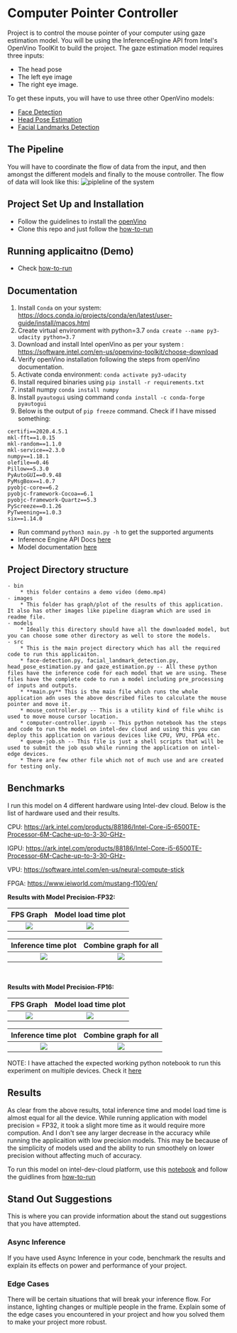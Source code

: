 # Computer Pointer Controller
Project is to control the mouse pointer of your computer using gaze estimation model. 
You will be using the InferenceEngine API from Intel's OpenVino ToolKit to build the project. The gaze estimation model requires three inputs:
* The head pose
* The left eye image
* The right eye image.

To get these inputs, you will have to use three other OpenVino models:
* [Face Detection](https://docs.openvinotoolkit.org/latest/_models_intel_face_detection_adas_binary_0001_description_face_detection_adas_binary_0001.html)
* [Head Pose Estimation](https://docs.openvinotoolkit.org/latest/_models_intel_head_pose_estimation_adas_0001_description_head_pose_estimation_adas_0001.html)
* [Facial Landmarks Detection](https://docs.openvinotoolkit.org/latest/_models_intel_landmarks_regression_retail_0009_description_landmarks_regression_retail_0009.html)

## The Pipeline

You will have to coordinate the flow of data from the input, and then amongst the different models and finally to the mouse controller. The flow of data will look like this:
![pipleline of the system](images/pipeline.png)

## Project Set Up and Installation
* Follow the guidelines to install the [openVino](https://docs.openvinotoolkit.org/latest/index.html)
* Clone this repo and just follow the [how-to-run](how-to-run.md)

## Running applicaitno (Demo)
* Check [how-to-run](how-to-run.md)


## Documentation
1. Install `Conda` on your system: https://docs.conda.io/projects/conda/en/latest/user-guide/install/macos.html
2. Create virtual environment with python=3.7  `onda create --name py3-udacity python=3.7`
3. Download and install Intel openVino as per your system : https://software.intel.com/en-us/openvino-toolkit/choose-download
4. Verify openVino installation following the steps from openVino documentation.
5. Activate conda environment: `conda activate py3-udacity`
6. Install required binaries using `pip install -r requirements.txt`
7. install numpy `conda install numpy`
8. Install `pyautogui` using command `conda install -c conda-forge pyautogui`
9. Below is the output of `pip freeze` command. Check if I have missed something:
  ```
  certifi==2020.4.5.1
  mkl-fft==1.0.15
  mkl-random==1.1.0
  mkl-service==2.3.0
  numpy==1.18.1
  olefile==0.46
  Pillow==5.3.0
  PyAutoGUI==0.9.48
  PyMsgBox==1.0.7
  pyobjc-core==6.2
  pyobjc-framework-Cocoa==6.1
  pyobjc-framework-Quartz==5.3
  PyScreeze==0.1.26
  PyTweening==1.0.3
  six==1.14.0
  ```
 
* Run command `python3 main.py -h` to get the supported arguments
* Inference Engine API Docs [here](https://docs.openvinotoolkit.org/latest/_inference_engine_ie_bridges_python_docs_api_overview.html)
* Model documentation [here](https://docs.openvinotoolkit.org/latest/_models_intel_index.html) 

## Project Directory structure
    - bin
        * this folder contains a demo video (demo.mp4)
    - images
        * This folder has graph/plot of the results of this application. It also has other images like pipeline diagram which are used in readme file.
    - models
        * Ideally this directory should have all the downloaded model, but you can choose some other directory as well to store the models.
    - src
        * This is the main project directory which has all the required code to run this applicaiton.
        * face-detection.py, facial_landmark_detection.py, head_pose_estimation.py and gaze_estimation.py -- All these python files have the inference code for each model that we are using. These files have the complete code to run a model including pre_processing of inputs and outputs.
        * **main.py** This is the main file which runs the whole application adn uses the above described files to calculate the mouse pointer and move it.
        * mouse_controller.py -- This is a utility kind of file whihc is used to move mouse cursor location.
        * computer-controller.ipynb -- This python notebook has the steps and code to run the model on intel-dev cloud and using this you can deploy this application on various devices like CPU, VPU, FPGA etc.
        * queue-job.sh -- This file is just a shell scripts that will be used to submit the job qsub while running the application on intel-edge devices.
        * There are few other file which not of much use and are created for testing only.

## Benchmarks
I run this model on 4 different hardware using Intel-dev cloud. Below is the list of hardware used and their results.

CPU: https://ark.intel.com/products/88186/Intel-Core-i5-6500TE-Processor-6M-Cache-up-to-3-30-GHz-

IGPU: https://ark.intel.com/products/88186/Intel-Core-i5-6500TE-Processor-6M-Cache-up-to-3-30-GHz-

VPU: https://software.intel.com/en-us/neural-compute-stick

FPGA: https://www.ieiworld.com/mustang-f100/en/


**Results with Model Precision-FP32:**

FPS Graph                  |  Model load time plot
:-------------------------:|:-------------------------:
![](images/fp32_frames_ps.png)  |  ![](images/fp32_model_load__time.png)

Inference time plot        |  Combine graph for all 
:-------------------------:|:-------------------------:
![](images/fp32_inference_time.png)  |  ![](images/fp32_comparison.png)  
</br>

**Results with Model Precision-FP16:**

FPS Graph                  |  Model load time plot
:-------------------------:|:-------------------------:
![](images/fp16_frames_ps.png)  |  ![](images/fp16_model_load__time.png)

Inference time plot        |  Combine graph for all 
:-------------------------:|:-------------------------:
![](images/fp16_inference_time.png)  |  ![](images/fp16_comparison.png)


NOTE: I have attached the expected working python notebook to run this experiment on multiple devices. Check it [here](src/computer-controller.ipynb)

## Results
As clear from the above results, total inference time and model load time is almost equal for all the device. While running application with model precision = FP32, it took a slight more time as it would require more compution. And I don't see any larger decrease in the accuracy while running the applicaition with low precision models. This may be because of the simplicity of models used and the ability to run smoothely on lower precision without affecting much of accuracy.

To run this model on intel-dev-cloud platform, use this [notebook](src/computer-controller.ipynb) and follow the guidlines from [how-to-run](how-to-run.md)

## Stand Out Suggestions
This is where you can provide information about the stand out suggestions that you have attempted.

### Async Inference
If you have used Async Inference in your code, benchmark the results and explain its effects on power and performance of your project.

### Edge Cases
There will be certain situations that will break your inference flow. For instance, lighting changes or multiple people in the frame. Explain some of the edge cases you encountered in your project and how you solved them to make your project more robust.
